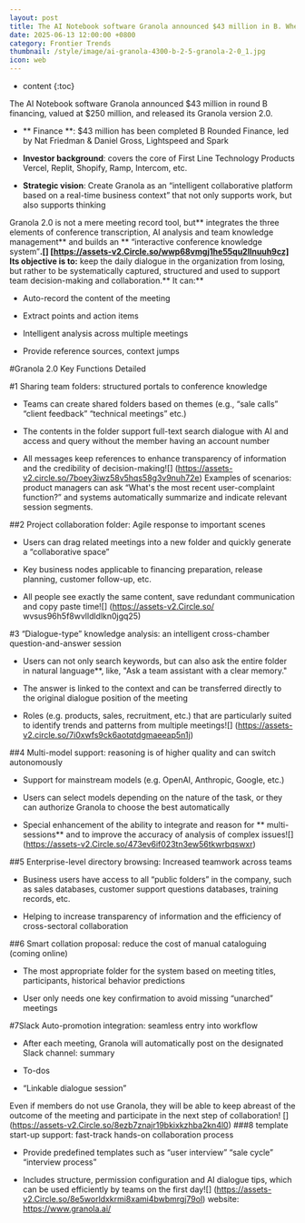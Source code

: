 ```yaml
---
layout: post
title: The AI Notebook software Granola announced $43 million in B. Wheel financing, valued at $250 million, and its Granola version 2.0.
date: 2025-06-13 12:00:00 +0800
category: Frontier Trends
thumbnail: /style/image/ai-granola-4300-b-2-5-granola-2-0_1.jpg
icon: web
---
```

* content
{:toc}

The AI Notebook software Granola announced $43 million in round B financing, valued at $250 million, and released its Granola version 2.0.

- ** Finance **: $43 million has been completed B Rounded Finance, led by Nat Friedman & Daniel Gross, Lightspeed and Spark

- **Investor background**: covers the core of First Line Technology Products Vercel, Replit, Shopify, Ramp, Intercom, etc.

- **Strategic vision**: Create Granola as an “intelligent collaborative platform based on a real-time business context” that not only supports work, but also supports thinking

Granola 2.0 is not a mere meeting record tool, but** integrates the three elements of conference transcription, AI analysis and team knowledge management** and builds an ** “interactive conference knowledge system”**.[] [https://assets-v2.Circle.so/wwp68vmgj1he55qu2llnuuh9cz] Its objective is to:** keep the daily dialogue in the organization from losing, but rather to be systematically captured, structured and used to support team decision-making and collaboration.** It can:**

- Auto-record the content of the meeting

- Extract points and action items

- Intelligent analysis across multiple meetings

- Provide reference sources, context jumps

#Granola 2.0 Key Functions Detailed

#1 Sharing team folders: structured portals to conference knowledge

- Teams can create shared folders based on themes (e.g., “sale calls” “client feedback” “technical meetings” etc.)

- The contents in the folder support full-text search dialogue with AI and access and query without the member having an account number

- All messages keep references to enhance transparency of information and the credibility of decision-making![] (https://assets-v2.circle.so/7boey3iwz58v5hqs58g3v9nuh72e) Examples of scenarios: product managers can ask “What's the most recent user-complaint function?” and systems automatically summarize and indicate relevant session segments.

##2 Project collaboration folder: Agile response to important scenes

- Users can drag related meetings into a new folder and quickly generate a “collaborative space”

- Key business nodes applicable to financing preparation, release planning, customer follow-up, etc.

- All people see exactly the same content, save redundant communication and copy paste time![] (https://assets-v2.Circle.so/ wvsus96h5f8wvlldldlkn0jgq25)

#3 “Dialogue-type” knowledge analysis: an intelligent cross-chamber question-and-answer session

- Users can not only search keywords, but can also ask the entire folder in natural language**, like, "Ask a team assistant with a clear memory."

- The answer is linked to the context and can be transferred directly to the original dialogue position of the meeting

- Roles (e.g. products, sales, recruitment, etc.) that are particularly suited to identify trends and patterns from multiple meetings![] (https://assets-v2.circle.so/7i0xwfs9ck6aotqtdgmaeeap5n1j)

##4 Multi-model support: reasoning is of higher quality and can switch autonomously

- Support for mainstream models (e.g. OpenAI, Anthropic, Google, etc.)

- Users can select models depending on the nature of the task, or they can authorize Granola to choose the best automatically

- Special enhancement of the ability to integrate and reason for ** multi-sessions** and to improve the accuracy of analysis of complex issues![] (https://assets-v2.Circle.so/473ev6if023tn3ew56tkwrbqswxr)

##5 Enterprise-level directory browsing: Increased teamwork across teams

- Business users have access to all “public folders” in the company, such as sales databases, customer support questions databases, training records, etc.

- Helping to increase transparency of information and the efficiency of cross-sectoral collaboration

##6 Smart collation proposal: reduce the cost of manual cataloguing (coming online)

- The most appropriate folder for the system based on meeting titles, participants, historical behavior predictions

- User only needs one key confirmation to avoid missing “unarched” meetings

#7Slack Auto-promotion integration: seamless entry into workflow

- After each meeting, Granola will automatically post on the designated Slack channel: summary

- To-dos

- “Linkable dialogue session”

Even if members do not use Granola, they will be able to keep abreast of the outcome of the meeting and participate in the next step of collaboration! [] (https://assets-v2.Circle.so/8ezb7znajr19bkixkzhba2kn4l0) ###8 template start-up support: fast-track hands-on collaboration process

- Provide predefined templates such as “user interview” “sale cycle” “interview process”

- Includes structure, permission configuration and AI dialogue tips, which can be used efficiently by teams on the first day![] (https://assets-v2.Circle.so/8e5worldxkrmi8xami4bwbmrgj79ol) website: https://www.granola.ai/